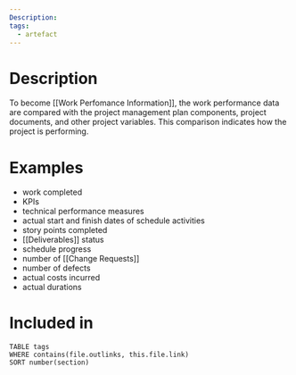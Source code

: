 ```yaml
---
Description: 
tags:
  - artefact
---
```

# Description
To become [[Work Perfomance Information]], the work performance data are compared with the project management plan components, project documents, and other project variables. This comparison indicates how the project is performing.
# Examples
- work completed
- KPIs
- technical performance measures
- actual start and finish dates of schedule activities
- story points completed
- [[Deliverables]] status
- schedule progress
- number of [[Change Requests]]
- number of defects
- actual costs incurred
- actual durations
# Included in
```dataview
TABLE tags
WHERE contains(file.outlinks, this.file.link)
SORT number(section)
```
